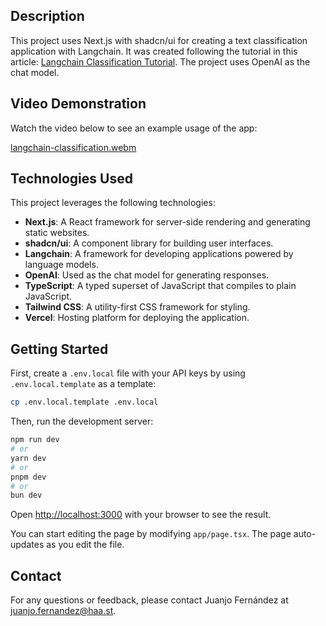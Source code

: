 ## Description

This project uses Next.js with shadcn/ui for creating a text classification application with Langchain. It was created following the tutorial in this article: [Langchain Classification Tutorial](https://js.langchain.com/docs/tutorials/classification). The project uses OpenAI as the chat model.

## Video Demonstration

Watch the video below to see an example usage of the app:

[langchain-classification.webm](https://github.com/user-attachments/assets/fa1c20c7-13f4-4e28-b5b4-556971ea91dc)

## Technologies Used

This project leverages the following technologies:

- **Next.js**: A React framework for server-side rendering and generating static websites.
- **shadcn/ui**: A component library for building user interfaces.
- **Langchain**: A framework for developing applications powered by language models.
- **OpenAI**: Used as the chat model for generating responses.
- **TypeScript**: A typed superset of JavaScript that compiles to plain JavaScript.
- **Tailwind CSS**: A utility-first CSS framework for styling.
- **Vercel**: Hosting platform for deploying the application.

## Getting Started

First, create a `.env.local` file with your API keys by using `.env.local.template` as a template:

```bash
cp .env.local.template .env.local
```

Then, run the development server:

```bash
npm run dev
# or
yarn dev
# or
pnpm dev
# or
bun dev
```

Open [http://localhost:3000](http://localhost:3000) with your browser to see the result.

You can start editing the page by modifying `app/page.tsx`. The page auto-updates as you edit the file.

## Contact

For any questions or feedback, please contact Juanjo Fernández at [juanjo.fernandez@haa.st](mailto:juanjo.fernandez@haa.st).
